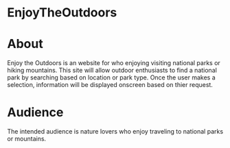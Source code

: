  # EnjoyTheOutdoors

# About

Enjoy the Outdoors is an website for who enjoying visiting national parks or hiking mountains.   This site will allow outdoor enthusiasts to find a national park by searching based on location or park type.  Once the user
makes a selection, information will be displayed onscreen based on thier request.
  
# Audience

 The intended audience is nature lovers who enjoy traveling to national parks or mountains.
